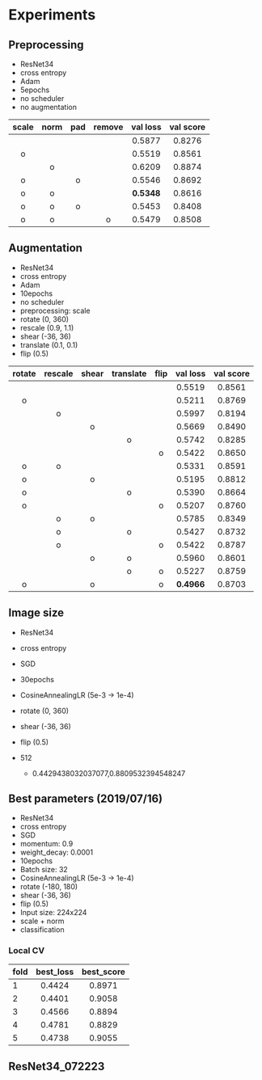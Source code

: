 # Experiments
## Preprocessing
- ResNet34
- cross entropy
- Adam
- 5epochs
- no scheduler
- no augmentation

| scale | norm | pad | remove | val loss | val score |
|:-----:|:----:|:---:|:------:|:--------:|:---------:|
|       |      |     |        | 0.5877   | 0.8276    |
| o     |      |     |        | 0.5519   | 0.8561    |
|       | o    |     |        | 0.6209   | 0.8874    |
| o     |      | o   |        | 0.5546   | 0.8692    |
| o     | o    |     |        |**0.5348**| 0.8616    |
| o     | o    | o   |        | 0.5453   | 0.8408    |
| o     | o    |     | o      | 0.5479   | 0.8508    |

## Augmentation
- ResNet34
- cross entropy
- Adam
- 10epochs
- no scheduler
- preprocessing: scale
- rotate (0, 360)
- rescale (0.9, 1.1)
- shear (-36, 36)
- translate (0.1, 0.1)
- flip (0.5)

| rotate | rescale | shear | translate | flip | val loss | val score |
|:------:|:-------:|:-----:|:---------:|:----:|:--------:|:---------:|
|        |         |       |           |      | 0.5519   | 0.8561    |
| o      |         |       |           |      | 0.5211   | 0.8769    |
|        | o       |       |           |      | 0.5997   | 0.8194    |
|        |         | o     |           |      | 0.5669   | 0.8490    |
|        |         |       | o         |      | 0.5742   | 0.8285    |
|        |         |       |           | o    | 0.5422   | 0.8650    |
| o      | o       |       |           |      | 0.5331   | 0.8591    |
| o      |         | o     |           |      | 0.5195   | 0.8812    |
| o      |         |       | o         |      | 0.5390   | 0.8664    |
| o      |         |       |           | o    | 0.5207   | 0.8760    |
|        | o       | o     |           |      | 0.5785   | 0.8349    |
|        | o       |       | o         |      | 0.5427   | 0.8732    |
|        | o       |       |           | o    | 0.5422   | 0.8787    |
|        |         | o     | o         |      | 0.5960   | 0.8601    |
|        |         |       | o         | o    | 0.5227   | 0.8759    |
| o      |         | o     |           | o    |**0.4966**| 0.8703    |

## Image size
- ResNet34
- cross entropy
- SGD
- 30epochs
- CosineAnnealingLR (5e-3 -> 1e-4)
- rotate (0, 360)
- shear (-36, 36)
- flip (0.5)


- 512
  - 0.4429438032037077,0.8809532394548247

## Best parameters (2019/07/16)
- ResNet34
- cross entropy
- SGD
- momentum: 0.9
- weight_decay: 0.0001
- 10epochs
- Batch size: 32
- CosineAnnealingLR (5e-3 -> 1e-4)
- rotate (-180, 180)
- shear (-36, 36)
- flip (0.5)
- Input size: 224x224
- scale + norm
- classification

### Local CV
| fold | best_loss | best_score |
|:-----|:---------:|:----------:|
|1     | 0.4424    | 0.8971     |
|2     | 0.4401    | 0.9058     |
|3     | 0.4566    | 0.8894     |
|4     | 0.4781    | 0.8829     |
|5     | 0.4738    | 0.9055     |

## ResNet34_072223
